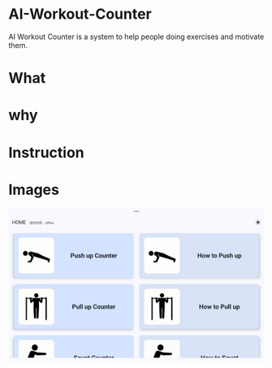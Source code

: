 # AI-Workout-Counter
AI Workout Counter is a system to help people doing exercises and motivate them.


# What

# why

# Instruction

# Images
![screenshot1](/images/img1.jpg)
